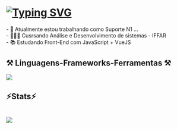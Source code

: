 
<h1 align="start">
<a href="https://git.io/typing-svg"><img src="https://readme-typing-svg.herokuapp.com?font=ubuntu&size=25&pause=800&color=F7F7F7&width=435&lines=Ol%C3%A1%2C+eu+sou+Gabriel%F0%9F%91%8B%F0%9F%8F%BB;Desenvolvedor+Front-End" alt="Typing SVG" /></a>
</h1>

<div  align="start" >
  - 🔭 Atualmente estou trabalhando como Suporte N1 ...
  <br>
- 👨🏻‍🎓 Cusrsando Análise e Desenvolvimento de sistemas - IFFAR
    <br>
- 📚 Estudando Front-End com JavaScript + VueJS
</div>

<h2 align="start" >⚒️ Linguagens-Frameworks-Ferramentas ⚒️</h2>

<div align="start" >
  <img src="https://skillicons.dev/icons?i=html,css,javascript,vue,bootstrap,mysql,vscode,github,git,obsidian," />
</div>

<h2 align="start" >⚡Stats⚡</h2>
<br>
<div align="start" >
  <picture>
  <source
    srcset="https://github-readme-stats.vercel.app/api?username=gabriel-cardoso23&show_icons=true&theme=dark"
    media="(prefers-color-scheme: dark)"
  />
  <source
    srcset="https://github-readme-stats.vercel.app/api?username=gabriel-cardoso23&show_icons=true"
    media="(prefers-color-scheme: light), (prefers-color-scheme: no-preference)"
  />
  <img src="https://github-readme-stats.vercel.app/api?username=gabriel-cardoso23&show_icons=true" />
</picture>
</div>
<br>


